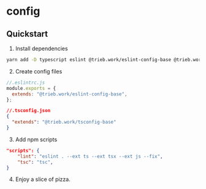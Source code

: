 # config

## Quickstart

1. Install dependencies

```sh
yarn add -D typescript eslint @trieb.work/eslint-config-base @trieb.work/tsconfig-base
```

2. Create config files

```js
//.eslintrc.js
module.exports = {
  extends: "@trieb.work/eslint-config-base",
};
```

```json
//.tsconfig.json
{
  "extends": "@trieb.work/tsconfig-base"
}
```

3. Add npm scripts

```json
"scripts": {
    "lint": "eslint . --ext ts --ext tsx --ext js --fix",
    "tsc": "tsc",
}
```

4. Enjoy a slice of pizza.
